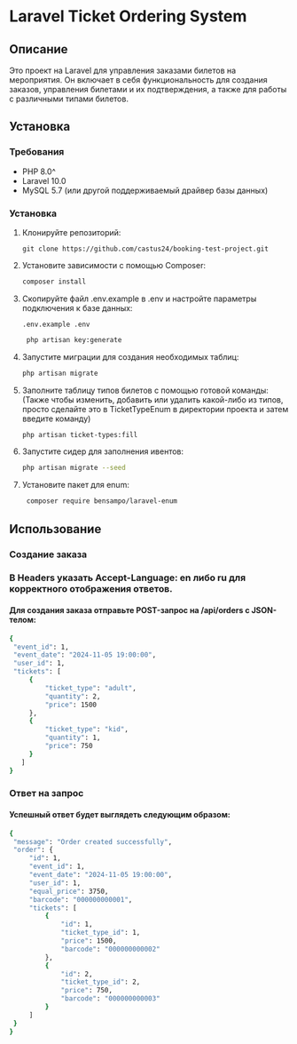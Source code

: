 # Laravel Ticket Ordering System

## Описание

Это проект на Laravel для управления заказами билетов на мероприятия. Он включает в себя функциональность для создания заказов, управления билетами и их подтверждения, а также для работы с различными типами билетов.

## Установка

### Требования

- PHP 8.0^
- Laravel 10.0
- MySQL 5.7 (или другой поддерживаемый драйвер базы данных)

### Установка

1. Клонируйте репозиторий:

   ```
   git clone https://github.com/castus24/booking-test-project.git

2. Установите зависимости с помощью Composer:

   ```bash
   composer install

3. Скопируйте файл .env.example в .env и настройте параметры подключения к базе данных:

   ```
   .env.example .env
   ```

   ```bash
    php artisan key:generate
   ```
4. Запустите миграции для создания необходимых таблиц:

   ```bash
   php artisan migrate
   
5. Заполните таблицу типов билетов с помощью готовой команды:
   (Также чтобы изменить, добавить или удалить какой-либо из типов, просто сделайте это в TicketTypeEnum в директории проекта и затем введите команду)
    
   ```bash
   php artisan ticket-types:fill

6. Запустите сидер для заполнения ивентов:

   ```bash
   php artisan migrate --seed

7. Установите пакет для enum:

   ```bash
    composer require bensampo/laravel-enum

## Использование
### Создание заказа

### В Headers указать Accept-Language: en либо ru для корректного отображения ответов.
    

#### Для создания заказа отправьте POST-запрос на /api/orders с JSON-телом:

   ```bash
   {
    "event_id": 1,
    "event_date": "2024-11-05 19:00:00",
    "user_id": 1,
    "tickets": [
        {
            "ticket_type": "adult",
            "quantity": 2,
            "price": 1500
        },
        {
            "ticket_type": "kid",
            "quantity": 1,
            "price": 750
        }
      ]
   }
   ```

### Ответ на запрос

#### Успешный ответ будет выглядеть следующим образом:

   ```bash
   {
    "message": "Order created successfully",
    "order": {
        "id": 1,
        "event_id": 1,
        "event_date": "2024-11-05 19:00:00",
        "user_id": 1,
        "equal_price": 3750,
        "barcode": "000000000001",
        "tickets": [
            {
                "id": 1,
                "ticket_type_id": 1,
                "price": 1500,
                "barcode": "000000000002"
            },
            {
                "id": 2,
                "ticket_type_id": 2,
                "price": 750,
                "barcode": "000000000003"
            }
        ]
    }
  }
   ```


